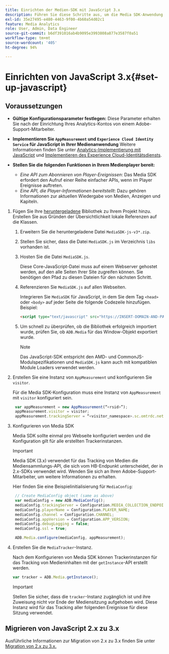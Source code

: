 ```yaml
---
title: Einrichten der Medien-SDK mit JavaScript 3.x
description: Führen Sie diese Schritte aus, um die Media SDK-Anwendung in JavaScript 3.x einzurichten.
exl-id: 35e27495-e480-4463-9f00-4b60a54d02c1
feature: Media Analytics
role: User, Admin, Data Engineer
source-git-commit: b6df391016ab4b9095e3993808a877e3587f0a51
workflow-type: tm+mt
source-wordcount: '405'
ht-degree: 94%

---
```


# Einrichten von JavaScript 3.x{#set-up-javascript}

## Voraussetzungen 

* **Gültige Konfigurationsparameter festlegen:** Diese Parameter erhalten Sie nach der Einrichtung Ihres Analytics-Kontos von einem Adobe-Support-Mitarbeiter.
* **Implementieren Sie `AppMeasurement` und `Experience Cloud Identity Service` für JavaScript in Ihrer Medienanwendung**
Weitere Informationen finden Sie unter [Analytics-Implementierung mit JavaScript](https://experienceleague.adobe.com/docs/analytics/implementation/js/overview.html?lang=de) und [Implementieren des Experience Cloud-Identitätsdiensts](https://experienceleague.adobe.com/docs/id-service/using/implementation/setup-analytics.html?lang=de).

* **Stellen Sie die folgenden Funktionen in Ihrem Medienplayer bereit:**

   * *Eine API zum Abonnieren von Player-Ereignissen*: Das Media SDK erfordert den Aufruf einer Reihe einfacher APIs, wenn im Player Ereignisse auftreten.
   * *Eine API, die Player-Informationen bereitstellt*: Dazu gehören Informationen zur aktuellen Wiedergabe von Medien, Anzeigen und Kapiteln.

1. Fügen Sie Ihre [heruntergeladene](/help/sdk-implement/download-sdks.md#download-3x-sdks) Bibliothek zu Ihrem Projekt hinzu. Erstellen Sie aus Gründen der Übersichtlichkeit lokale Referenzen auf die Klassen.

   1. Erweitern Sie die heruntergeladene Datei `MediaSDK-js-v3*.zip`.
   1. Stellen Sie sicher, dass die Datei `MediaSDK.js` im Verzeichnis `libs` vorhanden ist.

   1. Hosten Sie die Datei `MediaSDK.js`.

      Diese Core-JavaScript-Datei muss auf einem Webserver gehostet werden, auf den alle Seiten Ihrer Site zugreifen können. Sie benötigen den Pfad zu diesen Dateien für den nächsten Schritt.

   1. Referenzieren Sie `MediaSDK.js` auf allen Webseiten.

      Integrieren Sie `MediaSDK` für JavaScript, in dem Sie dem Tag `<head>` oder `<body>` auf jeder Seite die folgende Codezeile hinzufügen. Beispiel:

      ```html
      <script type="text/javascript" src="https://INSERT-DOMAIN-AND-PATH-TO-CODE-HERE/MediaSDK.js"></script>
      ```

   1. Um schnell zu überprüfen, ob die Bibliothek erfolgreich importiert wurde, prüfen Sie, ob `ADB.Media` für das Window-Objekt exportiert wurde.

      >[!NOTE]
      >
      >Das JavaScript-SDK entspricht den AMD- und CommonJS-Modulspezifikationen und `MediaSDK.js` kann auch mit kompatiblen Module Loaders verwendet werden.

1. Erstellen Sie eine Instanz von `AppMeasurement` und konfigurieren Sie `visitor`.

   Für die Media SDK-Konfiguration muss eine Instanz von `AppMeasurement` mit `visitor` konfiguriert sein.

   ```js
    var appMeasurement = new AppMeasurement(“<rsid>”);
    appMeasurement.visitor = visitor;
    appMeasurement.trackingServer = “<visitor_namespace>.sc.omtrdc.net”;
   ```

1. Konfigurieren von Media SDK

   Media SDK sollte einmal pro Webseite konfiguriert werden und die Konfiguration gilt für alle erstellten Trackerinstanzen.

   >[!IMPORTANT]
   >
   > Media SDK (3.x) verwendet für das Tracking von Medien die Mediensammlungs-API, die sich vom HB-Endpunkt unterscheidet, der in 2.x-SDKs verwendet wird. Wenden Sie sich an Ihren Adobe-Support-Mitarbeiter, um weitere Informationen zu erhalten.

   Hier finden Sie eine Beispielinitialisierung für `MediaConfig`:

   ```js
    // Create MediaConfig object (same as above)
    var mediaConfig = new ADB.MediaConfig();
    mediaConfig.trackingServer = Configuration.MEDIA_COLLECTION_ENDPOINT;
    mediaConfig.playerName = Configuration.PLAYER_NAME;
    mediaConfig.channel = Configuration.CHANNEL;
    mediaConfig.appVersion = Configuration.APP_VERSION;
    mediaConfig.debugLogging = false;
    mediaConfig.ssl = true;
   
    ADB.Media.configure(mediaConfig, appMeasurement);
   ```

1. Erstellen Sie die `MediaTracker`-Instanz.

   Nach dem Konfigurieren von Media SDK können Trackerinstanzen für das Tracking von Medieninhalten mit der `getInstance`-API erstellt werden.

   ```js
   var tracker = ADB.Media.getInstance();
   ```

   >[!IMPORTANT]
   >
   >Stellen Sie sicher, dass die `tracker`-Instanz zugänglich ist und ihre Zuweisung nicht vor Ende der Mediensitzung aufgehoben wird. Diese Instanz wird für das Tracking aller folgenden Ereignisse für diese Sitzung verwendet.

## Migrieren von JavaScript 2.x zu 3.x

Ausführliche Informationen zur Migration von 2.x zu 3.x finden Sie unter [Migration von 2.x zu 3.x.](https://adobe-marketing-cloud.github.io/media-sdks/reference/javascript_3x/MigrationGuide.html)

